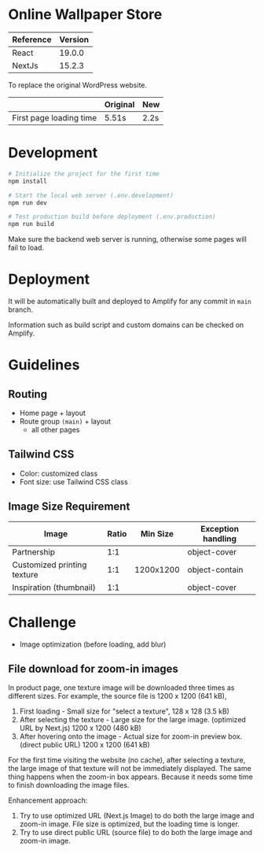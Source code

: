 # Online Wallpaper Store

| Reference | Version |
|-----------|---------|
| React     | 19.0.0  |
| NextJs    | 15.2.3  |

To replace the original WordPress website.

|                         | Original | New   |
|-------------------------|----------|-------|
| First page loading time | 5.51s    | 2.2s  |

# Development

```sh
# Initialize the project for the first time
npm install

# Start the local web server (.env.development)
npm run dev

# Test production build before deployment (.env.production)
npm run build
```

Make sure the backend web server is running, otherwise some pages will fail to load.

# Deployment

It will be automatically built and deployed to Amplify for any commit in `main` branch.

Information such as build script and custom domains can be checked on Amplify.

# Guidelines

## Routing

- Home page + layout
- Route group `(main)` + layout
  - all other pages

## Tailwind CSS

- Color: customized class
- Font size: use Tailwind CSS class

## Image Size Requirement

| Image                       | Ratio | Min Size  | Exception handling |
|-----------------------------|-------|-----------|--------------------|
| Partnership                 | 1:1   |           | object-cover       |
| Customized printing texture | 1:1   | 1200x1200 | object-contain     |
| Inspiration (thumbnail)     | 1:1   |           | object-cover       |

# Challenge

- Image optimization (before loading, add blur)

## File download for zoom-in images

In product page, one texture image will be downloaded three times as different sizes. For example, the source file is 1200 x 1200 (641 kB),

1. First loading - Small size for "select a texture", 128 x 128 (3.5 kB)
2. After selecting the texture - Large size for the large image. (optimized URL by Next.js) 1200 x 1200 (480 kB)
3. After hovering onto the image - Actual size for zoom-in preview box. (direct public URL) 1200 x 1200 (641 kB)

For the first time visiting the website (no cache), after selecting a texture, the large image of that texture will not be immediately displayed. The same thing happens when the zoom-in box appears. Because it needs some time to finish downloading the image files.

Enhancement approach:

1. Try to use optimized URL (Next.js Image) to do both the large image and zoom-in image. File size is optimized, but the loading time is longer.
2. Try to use direct public URL (source file) to do both the large image and zoom-in image.
